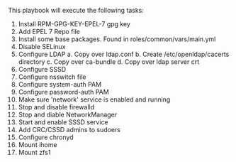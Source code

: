 This playbook will execute the following tasks:

1. Install RPM-GPG-KEY-EPEL-7 gpg key
2. Add EPEL 7 Repo file
3. Install some base packages. Found in roles/common/vars/main.yml
4. Disable SELinux
5. Configure LDAP
	a. Copy over ldap.conf
	b. Create /etc/openldap/cacerts directory
	c. Copy over ca-bundle
	d. Copy over ldap server crt
6. Configure SSSD
7. Configure nsswitch file
8. Configure system-auth PAM
9. Configure password-auth PAM
10. Make sure 'network' service is enabled and running
11. Stop and disable firewalld
12. Stop and diable NetworkManager
13. Start and enable SSSD service
14. Add CRC/CSSD admins to sudoers
15. Configure chronyd
16. Mount ihome
17. Mount zfs1
